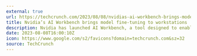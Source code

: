 ```yaml
---
external: true
url: https://techcrunch.com/2023/08/08/nvidias-ai-workbench-brings-model-fine-tuning-to-workstations/
title: Nvidia’s AI Workbench brings model fine-tuning to workstations
description: Nvidia has launched AI Workbench, a tool designed to enable developers to fine-tune and test AI models on local workstations before scaling them to a cloud or data center.
date: 2023-08-08T16:00:10Z
icon: https://www.google.com/s2/favicons?domain=techcrunch.com&sz=32
source: TechCrunch
---
```

